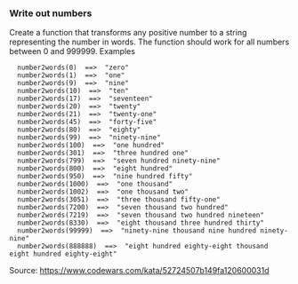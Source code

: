 ### Write out numbers

Create a function that transforms any positive number to a string representing the number in words. The function should work for all numbers between 0 and 999999.
Examples

      number2words(0)  ==>  "zero"
      number2words(1)  ==>  "one"
      number2words(9)  ==>  "nine"
      number2words(10)  ==>  "ten"
      number2words(17)  ==>  "seventeen"
      number2words(20)  ==>  "twenty"
      number2words(21)  ==>  "twenty-one"
      number2words(45)  ==>  "forty-five"
      number2words(80)  ==>  "eighty"
      number2words(99)  ==>  "ninety-nine"
      number2words(100)  ==>  "one hundred"
      number2words(301)  ==>  "three hundred one"
      number2words(799)  ==>  "seven hundred ninety-nine"
      number2words(800)  ==>  "eight hundred"
      number2words(950)  ==>  "nine hundred fifty"
      number2words(1000)  ==>  "one thousand"
      number2words(1002)  ==>  "one thousand two"
      number2words(3051)  ==>  "three thousand fifty-one"
      number2words(7200)  ==>  "seven thousand two hundred"
      number2words(7219)  ==>  "seven thousand two hundred nineteen"
      number2words(8330)  ==>  "eight thousand three hundred thirty"
      number2words(99999)  ==>  "ninety-nine thousand nine hundred ninety-nine"
      number2words(888888)  ==>  "eight hundred eighty-eight thousand eight hundred eighty-eight"

Source: https://www.codewars.com/kata/52724507b149fa120600031d
